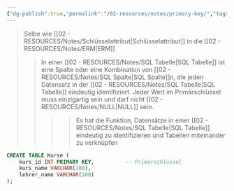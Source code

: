 ```yaml
---
{"dg-publish":true,"permalink":"/02-resources/notes/primary-key/","tags":["code/SQL"],"noteIcon":"","updated":"2025-08-26T16:35:06.000+02:00"}
---
```


>Selbe wie [[02 - RESOURCES/Notes/Schlüsselattribut\|Schlüsselattribut]] in die [[02 - RESOURCES/Notes/ERM\|ERM]]
>
>>In einer [[02 - RESOURCES/Notes/SQL Tabelle\|SQL Tabelle]] ist eine Spalte oder eine Kombination von [[02 - RESOURCES/Notes/SQL Spalte\|SQL Spalte]]n, die jeden Datensatz in der [[02 - RESOURCES/Notes/SQL Tabelle\|SQL Tabelle]] eindeutig identifiziert. 
>>Jeder Wert im Primärschlüssel muss einzigartig sein und darf nicht [[02 - RESOURCES/Notes/NULL\|NULL]] sein.
>>>>Es hat die Funktion, Datensätze in einer [[02 - RESOURCES/Notes/SQL Tabelle\|SQL Tabelle]] eindeutig zu identifizieren und Tabellen miteinander zu verknüpfen
```sql
CREATE TABLE Kurse (
    kurs_id INT PRIMARY KEY,          -- Primärschlüssel
    kurs_name VARCHAR(100),
    lehrer_name VARCHAR(100)
);
```